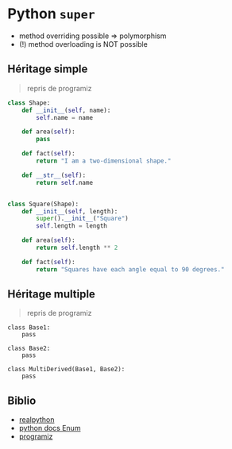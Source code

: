 # Python `super`

- method overriding possible => polymorphism
- (!) method overloading is NOT possible

## Héritage simple

> repris de programiz

```python
class Shape:
    def __init__(self, name):
        self.name = name

    def area(self):
        pass

    def fact(self):
        return "I am a two-dimensional shape."

    def __str__(self):
        return self.name


class Square(Shape):
    def __init__(self, length):
        super().__init__("Square")
        self.length = length

    def area(self):
        return self.length ** 2

    def fact(self):
        return "Squares have each angle equal to 90 degrees."
```

## Héritage multiple

> repris de programiz

```python3
class Base1:
    pass

class Base2:
    pass

class MultiDerived(Base1, Base2):
    pass
```

## Biblio

- [realpython](https://realpython.com/lessons/super-and-inheritance-hierarchy/)
- [python docs Enum](https://docs.python.org/3/library/enum.html)
- [programiz](https://www.programiz.com/python-programming/multiple-inheritance)
